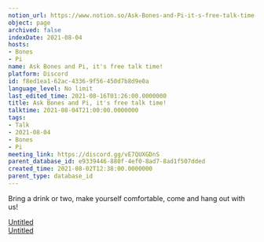 ```yaml
---
notion_url: https://www.notion.so/Ask-Bones-and-Pi-it-s-free-talk-time-f8ed1ea162ac43369f56450d7b8d9e0a
object: page
archived: false
indexDate: 2021-08-04
hosts:
- Bones
- Pi
name: Ask Bones and Pi, it's free talk time!
platform: Discord
id: f8ed1ea1-62ac-4336-9f56-450d7b8d9e0a
language_level: No limit
last_edited_time: 2021-08-16T01:26:00.0000000
title: Ask Bones and Pi, it's free talk time!
talktime: 2021-08-04T21:00:00.0000000
tags:
- Talk
- 2021-08-04
- Bones
- Pi
meeting_link: https://discord.gg/vE7QUXGDnS
parent_database_id: e9339446-880f-4ef0-8ad7-8ad1f507dded
created_time: 2021-08-02T12:38:00.0000000
parent_type: database_id
---
```


Bring a drink or two, make yourself comfortable, come and hang out with us!

[Untitled](https://www.notion.so/12c4a9e645d54aefa860b5f927a0b220)   
[Untitled](https://www.notion.so/482e61b02b9c4456b2b4fe86bb7544c6)   







